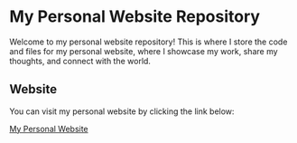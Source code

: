 # My Personal Website Repository

Welcome to my personal website repository! This is where I store the code and files for my personal website, where I showcase my work, share my thoughts, and connect with the world.

## Website

You can visit my personal website by clicking the link below:

[My Personal Website](https://davidspader.github.io/)
